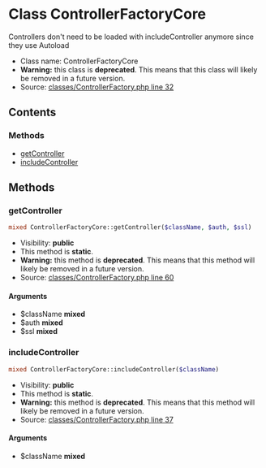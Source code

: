 Class ControllerFactoryCore
=====================

Controllers don&#039;t need to be loaded with includeController anymore since they use Autoload



* Class name: ControllerFactoryCore
* **Warning:** this class is **deprecated**. This means that this class will likely be removed in a future version.
* Source: [classes/ControllerFactory.php line 32](https://github.com/PrestaShop/PrestaShop/blob/1.6.1.0/classes/ControllerFactory.php#L32)


Contents
--------



### Methods

* [getController](#method-getController)
* [includeController](#method-includeController)






Methods
-------


### <a name="method-getController"></a>getController

```php
mixed ControllerFactoryCore::getController($className, $auth, $ssl)
```





* Visibility: **public**
* This method is **static**.
* **Warning:** this method is **deprecated**. This means that this method will likely be removed in a future version.
* Source: [classes/ControllerFactory.php line 60](https://github.com/PrestaShop/PrestaShop/blob/1.6.1.0/classes/ControllerFactory.php#L60)


#### Arguments
* $className **mixed**
* $auth **mixed**
* $ssl **mixed**



### <a name="method-includeController"></a>includeController

```php
mixed ControllerFactoryCore::includeController($className)
```





* Visibility: **public**
* This method is **static**.
* **Warning:** this method is **deprecated**. This means that this method will likely be removed in a future version.
* Source: [classes/ControllerFactory.php line 37](https://github.com/PrestaShop/PrestaShop/blob/1.6.1.0/classes/ControllerFactory.php#L37)


#### Arguments
* $className **mixed**


